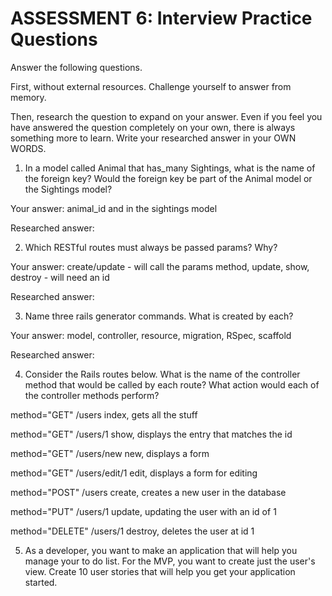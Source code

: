 # ASSESSMENT 6: Interview Practice Questions
Answer the following questions.

First, without external resources. Challenge yourself to answer from memory.

Then, research the question to expand on your answer. Even if you feel you have answered the question completely on your own, there is always something more to learn. Write your researched answer in your OWN WORDS.

1. In a model called Animal that has_many Sightings, what is the name of the foreign key? Would the foreign key be part of the Animal model or the Sightings model?

  Your answer: animal_id and in the sightings model

  Researched answer:



2. Which RESTful routes must always be passed params? Why?

  Your answer: create/update - will call the params method, update, show, destroy - will need an id

  Researched answer:



3. Name three rails generator commands. What is created by each?

  Your answer: model, controller, resource, migration, RSpec, scaffold

  Researched answer:



4. Consider the Rails routes below. What is the name of the controller method that would be called by each route? What action would each of the controller methods perform?

method="GET"    /users    index, gets all the stuff      

method="GET"    /users/1  show, displays the entry that matches the id

method="GET"    /users/new  new, displays a form

method="GET"    /users/edit/1    edit, displays a form for editing

method="POST"   /users    create, creates a new user in the database       

method="PUT"    /users/1      update, updating the user with an id of 1

method="DELETE" /users/1    destroy, deletes the user at id 1  



5. As a developer, you want to make an application that will help you manage your to do list. For the MVP, you want to create just the user's view. Create 10 user stories that will help you get your application started.
